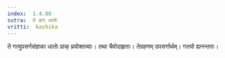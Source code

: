 ```yaml
---
index:  1.4.80
sutra:  ते प्राग् धातोः
vritti:  kashika 
---
```


ते गत्युपसर्गसंज्ञका धातोः प्राक् प्रयोक्तव्याः। तथा चैवोदाहृताः। तेग्रहणम् उपसर्गार्थम्। गतयो ह्यनन्तराः।

